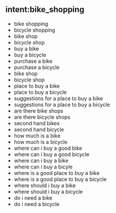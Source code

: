 ## intent:bike_shopping
- bike shopping
- bicycle shopping
- bike shop
- bicycle shop
- buy a bike
- buy a bicycle
- purchase a bike
- purchase a bicycle
- bike shop
- bicycle shop
- place to buy a bike
- place to buy a bicycle
- suggestions for a place to buy a bike
- suggestions for a place to buy a bicycle
- are there bike shops
- are there bicycle shops
- second hand bikes
- second hand bicycle
- how much is a bike
- how much is a bicycle
- where can i buy a good bike
- where can i buy a good bicycle
- where can i buy a bike
- where can i buy a bicyle
- where is a good place to buy a bike
- where is a good place to buy a bicycle
- where should i buy a bike
- where should i buy a bicycle
- do i need a bike
- do i need a bicycle
